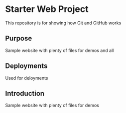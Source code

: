 # Starter Web Project

This repository is for showing how Git and GitHub works

## Purpose

Sample website with plenty of files for demos and all

## Deployments

Used for deloyments

## Introduction

Sample website with plenty of files for demos
